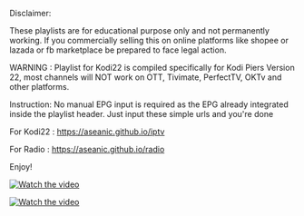 Disclaimer:

These playlists are for educational purpose only and not permanently working. If you commercially selling this on online platforms like shopee or lazada or fb marketplace be prepared to face legal action.

WARNING : Playlist for Kodi22 is compiled specifically for Kodi Piers Version 22, most channels will NOT work on OTT, Tivimate, PerfectTV, OKTv and other platforms. 

Instruction:
No manual EPG input is required as the EPG already integrated inside the playlist header. Just input these simple urls and you're done 

For Kodi22 : https://aseanic.github.io/iptv

For Radio : https://aseanic.github.io/radio

Enjoy!

[![Watch the video](https://pictr.com/images/2024/07/23/xxc6wg.jpg)](https://cdntube2.b-cdn.net/mp4/f1ad321fb29d87053d61bbe12a76eaae34695372.mp4)

[![Watch the video](https://img.youtube.com/vi/G3Cytlicv8Y/0.jpg)](https://www.youtube.com/watch?v=G3Cytlicv8Y)
